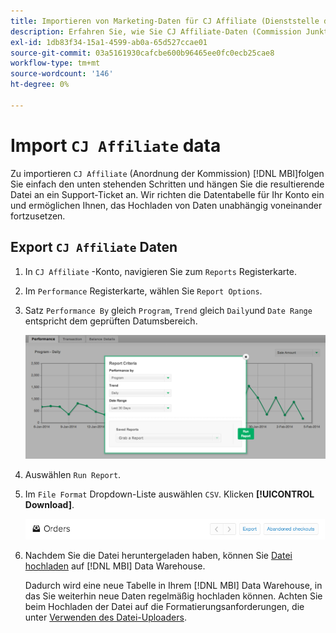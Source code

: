 ```yaml
---
title: Importieren von Marketing-Daten für CJ Affiliate (Dienststelle der Kommission)
description: Erfahren Sie, wie Sie CJ Affiliate-Daten (Commission Junktion) in importieren [!DNL MBI].L MBI].
exl-id: 1db83f34-15a1-4599-ab0a-65d527ccae01
source-git-commit: 03a5161930cafcbe600b96465ee0fc0ecb25cae8
workflow-type: tm+mt
source-wordcount: '146'
ht-degree: 0%

---
```


# Import `CJ Affiliate` data

Zu importieren `CJ Affiliate` (Anordnung der Kommission) [!DNL MBI]folgen Sie einfach den unten stehenden Schritten und hängen Sie die resultierende Datei an ein Support-Ticket an. Wir richten die Datentabelle für Ihr Konto ein und ermöglichen Ihnen, das Hochladen von Daten unabhängig voneinander fortzusetzen.

## Export `CJ Affiliate` Daten

1. In `CJ Affiliate` -Konto, navigieren Sie zum `Reports` Registerkarte.

1. Im `Performance` Registerkarte, wählen Sie `Report Options`.

1. Satz `Performance By` gleich `Program`, `Trend` gleich `Daily`und `Date Range` entspricht dem geprüften Datumsbereich.

   ![export-cj-Affiliate-data](../../../assets/export-cj-affiliate-data-1.png)<!--{:.zoom}-->

1. Auswählen `Run Report`.

1. Im `File Format` Dropdown-Liste auswählen `CSV`.  Klicken **[!UICONTROL Download]**.

   ![Export von CJ-Partnerdaten](../../../assets/export-an-individual-order-2.jpg)<!--{:.zoom}-->

1. Nachdem Sie die Datei heruntergeladen haben, können Sie [Datei hochladen](../connecting-data/using-file-uploader.md) auf [!DNL MBI] Data Warehouse.

   Dadurch wird eine neue Tabelle in Ihrem [!DNL MBI] Data Warehouse, in das Sie weiterhin neue Daten regelmäßig hochladen können. Achten Sie beim Hochladen der Datei auf die Formatierungsanforderungen, die unter [Verwenden des Datei-Uploaders](../connecting-data/using-file-uploader.md).
